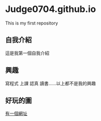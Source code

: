 # Judge0704.github.io
This is my first repository

## 自我介紹
這是我第一個自我介紹
## 興趣
寫程式  上課  認真  讀書......以上都不是我的興趣
## 好玩的圖
[有一個網址](https://www.google.com/)
